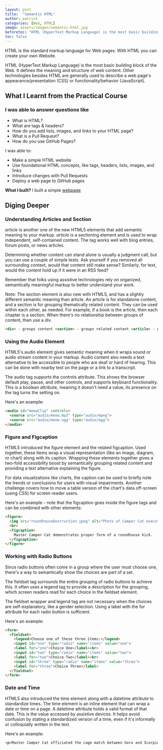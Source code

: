 ```yaml
---
layout: post
title:  "Semantic HTML"
author: patrick
categories: [Web, HTML]
image: assets/images/semantic-html.jpg
beforetoc: "HTML (HyperText Markup Language) is the most basic building block of the Web"
toc: false
---
```


HTML is the standard markup language for Web pages. With HTML you can create your own Website.

HTML (HyperText Markup Language) is the most basic building block of the Web. It defines the meaning and structure of web content. Other technologies besides HTML are generally used to describe a web page's appearance/presentation (CSS) or functionality/behavior (JavaScript).

## What I Learnt from the Practical Course

### I was able to answer questions like

* What is HTML?
* What are tags & headers?
* How do you add lists, images, and links to your HTML page?
* What is a Pull Request?
* How do you use GitHub Pages?

I was able to:

* Make a simple HTML website
* Use foundational HTML concepts, like tags, headers, lists, images, and links
* Introduce changes with Pull Requests
* Deploy a web page to GitHub pages

**What I built?**
I built a simple [webpage](https://dev-path.github.io/intro-html/)

## Diging Deeper

### Understanding Articles and Section

*article* is another one of the new HTML5 elements that add semantic meaning to your markup. *article* is a sectioning element and is used to wrap independent, self-contained content. The tag works well with blog entries, forum posts, or news articles.

Determining whether content can stand alone is usually a judgment call, but you can use a couple of simple tests. Ask yourself if you removed all surrounding context, would that content still make sense? Similarly, for text, would the content hold up if it were in an RSS feed?

Remember that folks using assistive technologies rely on organized, semantically meaningful markup to better understand your work.

Note: The section element is also new with HTML5, and has a slightly different semantic meaning than article. An article is for standalone content, and a section is for grouping thematically related content. They can be used within each other, as needed. For example, if a book is the article, then each chapter is a section. When there's no relationship between groups of content, then use a div.

```html
<div> - groups content <section> - groups related content <article> - groups independent, self-contained content
```

### Using the Audio Element

HTML5's audio element gives semantic meaning when it wraps sound or audio stream content in your markup. Audio content also needs a text alternative to be accessible to people who are deaf or hard of hearing. This can be done with nearby text on the page or a link to a transcript.

The audio tag supports the controls attribute. This shows the browser default play, pause, and other controls, and supports keyboard functionality. This is a boolean attribute, meaning it doesn't need a value, its presence on the tag turns the setting on.

Here's an example:

```html
<audio id="meowClip" controls>
  <source src="audio/meow.mp3" type="audio/mpeg">
  <source src="audio/meow.ogg" type="audio/ogg">
</audio>
```

### Figure and Figcaption

HTML5 introduced the figure element and the related figcaption. Used together, these items wrap a visual representation (like an image, diagram, or chart) along with its caption. Wrapping these elements together gives a two-fold accessibility boost by semantically grouping related content and providing a text alternative explaining the figure.

For data visualizations like charts, the caption can be used to briefly note the trends or conclusions for users with visual impairments. Another challenge covers how to move a table version of the chart's data off-screen (using CSS) for screen reader users.

Here's an example - note that the figcaption goes inside the figure tags and can be combined with other elements:

```html
<figure>
  <img src="roundhouseDestruction.jpeg" alt="Photo of Camper Cat executing a roundhouse kick">
  <br>
  <figcaption>
    Master Camper Cat demonstrates proper form of a roundhouse kick.
  </figcaption>
</figure>
```

### Working with Radio Buttons

 Since radio buttons often come in a group where the user must choose one, there's a way to semantically show the choices are part of a set.

The fieldset tag surrounds the entire grouping of radio buttons to achieve this. It often uses a legend tag to provide a description for the grouping, which screen readers read for each choice in the fieldset element.

The fieldset wrapper and legend tag are not necessary when the choices are self-explanatory, like a gender selection. Using a label with the for attribute for each radio button is sufficient.

Here's an example:

```html
<form>
  <fieldset>
    <legend>Choose one of these three items:</legend>
    <input id="one" type="radio" name="items" value="one">
    <label for="one">Choice One</label><br>
    <input id="two" type="radio" name="items" value="two">
    <label for="two">Choice Two</label><br>
    <input id="three" type="radio" name="items" value="three">
    <label for="three">Choice Three</label>
  </fieldset>
</form>
```

### Date and Time

HTML5 also introduced the time element along with a datetime attribute to standardize times. The time element is an inline element that can wrap a date or time on a page. A datetime attribute holds a valid format of that date. This is the value accessed by assistive devices. It helps avoid confusion by stating a standardized version of a time, even if it's informally or colloquially written in the text.

Here's an example:

```html
<p>Master Camper Cat officiated the cage match between Goro and Scorpion <time datetime="2013-02-13">last Wednesday</time>, which ended in a draw.</p>
```